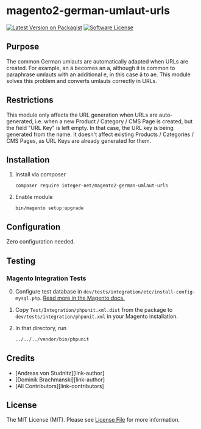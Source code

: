 # magento2-german-umlaut-urls

[![Latest Version on Packagist][ico-version]][link-packagist]
[![Software License][ico-license]](LICENSE.md)


## Purpose

The common German umlauts are automatically adapted when URLs are created. For example, an ä becomes an a, although it is common to paraphrase umlauts with an additional e, in this case ä to ae. This module solves this problem and converts umlauts correctly in URLs.

## Restrictions

This module only affects the URL generation when URLs are auto-generated, i.e. when a new Product / Category / CMS Page is created, but the field "URL Key" is left empty. In that case, the URL key is being generated from the name. It doesn't affect existing Products / Categories / CMS Pages, as URL Keys are already generated for them.

## Installation

1. Install via composer
    ```
    composer require integer-net/magento2-german-umlaut-urls
    ```
2. Enable module
    ```
    bin/magento setup:upgrade
    ```

## Configuration

Zero configuration needed.

## Testing

### Magento Integration Tests

0. Configure test database in `dev/tests/integration/etc/install-config-mysql.php`. [Read more in the Magento docs.](https://devdocs.magento.com/guides/v2.3/test/integration/integration_test_execution.html) 

1. Copy `Test/Integration/phpunit.xml.dist` from the package to `dev/tests/integration/phpunit.xml` in your Magento installation.

2. In that directory, run
    ``` bash
    ../../../vendor/bin/phpunit
    ```

## Credits

- [Andreas von Studnitz][link-author]
- [Dominik Brachmanski][link-author]
- [All Contributors][link-contributors]

## License

The MIT License (MIT). Please see [License File](LICENSE.txt) for more information.

[ico-version]: https://img.shields.io/packagist/v/integer-net/magento2-german-umlaut-urls.svg?style=flat-square
[ico-license]: https://img.shields.io/badge/license-MIT-brightgreen.svg?style=flat-square

[link-packagist]: https://packagist.org/packages/integer-net/magento2-german-umlaut-urls
